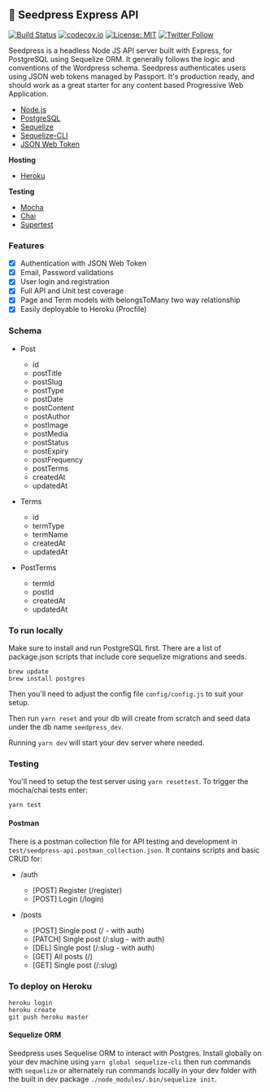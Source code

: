 ## 🌱 Seedpress Express API

[![Build Status](https://travis-ci.com/ezy/seedpress-cms.svg?branch=master)](https://travis-ci.com/ezy/seedpress-cms)
[![codecov.io](http://codecov.io/github/ezy/seedpress-cms/coverage.svg?branch=master)](http://codecov.io/github/ezy/seedpress-cms?branch=master)
[![License: MIT](https://img.shields.io/badge/License-MIT-blue.svg)](https://opensource.org/licenses/MIT)
[![Twitter Follow](https://img.shields.io/twitter/follow/__ezy__.svg?style=social&label=Follow)](https://twitter.com/__ezy__)

Seedpress is a headless Node JS API server built with Express, for PostgreSQL using Sequelize ORM. It generally follows the logic and conventions of the Wordpress schema. Seedpress authenticates users using JSON web tokens managed by Passport. It's production ready, and should work as a great starter for any content based Progressive Web Application.

* [Node.js](https://nodejs.org/en/)
* [PostgreSQL](https://www.postgresql.org/)
* [Sequelize](http://docs.sequelizejs.com/en/v3/)
* [Sequelize-CLI](https://github.com/sequelize/cli)
* [JSON Web Token](https://jwt.io/)

**Hosting**

* [Heroku](https://www.heroku.com/)

**Testing**

* [Mocha](https://mochajs.org/)
* [Chai](http://chaijs.com/)
* [Supertest](https://github.com/visionmedia/supertest)


### Features

* [X] Authentication with JSON Web Token
* [X] Email, Password validations
* [X] User login and registration
* [X] Full API and Unit test coverage
* [X] Page and Term models with belongsToMany two way relationship
* [X] Easily deployable to Heroku (Procfile)

### Schema

* Post
  * id
  * postTitle
  * postSlug   
  * postType     
  * postDate
  * postContent  
  * postAuthor     
  * postImage      
  * postMedia
  * postStatus
  * postExpiry
  * postFrequency
  * postTerms
  * createdAt
  * updatedAt

* Terms
  * id
  * termType
  * termName
  * createdAt
  * updatedAt

* PostTerms
  * termId
  * postId
  * createdAt
  * updatedAt

### To run locally

Make sure to install and run PostgreSQL first. There are a list of package.json
scripts that include core sequelize migrations and seeds.

```
brew update
brew install postgres
```
Then you'll need to adjust the config file `config/config.js` to suit your setup.

Then run `yarn reset` and your db will create from scratch and seed data under
the db name `seedpress_dev`.

Running `yarn dev` will start your dev server where needed.

### Testing

You'll need to setup the test server using `yarn resettest`. To trigger the mocha/chai tests enter:
```
yarn test
```

#### Postman

There is a postman collection file for API testing and development in
`test/seedpress-api.postman_collection.json`. It contains scripts and
basic CRUD for:

* /auth
  * [POST] Register (/register)
  * [POST] Login (/login)

* /posts
  * [POST] Single post (/ - with auth)
  * [PATCH] Single post (/:slug - with auth)
  * [DEL] Single post (/:slug - with auth)
  * [GET] All posts (/)
  * [GET] Single post (/:slug)

### To deploy on Heroku
```
heroku login
heroku create
git push heroku master
```

#### Sequelize ORM

Seedpress uses Sequelise ORM to interact with Postgres. Install globally
on your dev machine using `yarn global sequelize-cli` then run commands with
`sequelize` or alternately run commands locally in your dev folder with the
built in dev package `./node_modules/.bin/sequelize init`.
